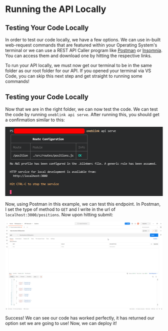 # Running the API Locally

## Testing Your Code Locally

In order to test our code locally, we have a few options. We can use in-built web-request commands that are featured within your Operating System's terminal or we can use a REST API Caller program like [Postman](https://www.postman.com/) or [Insomnia](https://insomnia.rest/). You can access them and download one by hitting the respective links.

To run your API locally, we must now get our terminal to be in the same folder as our root folder for our API. If you opened your terminal via VS Code, you can skip this next step and get straight to running some commands!

## Testing your Code Locally

Now that we are in the right folder, we can now test the code. We can test the code by running `oneblink api serve`. After running this, you should get a confirmation similar to this:

![An image of a OneBlink hosted API running locally](../pics/APIHostingLocalAPI.png)

Now, using Postman in this example, we can test this endpoint. In Postman, I set the type of method to `GET` and I write in the url of `localhost:3000/positions`. Now upon hitting submit:

![A picture showing the API running locally and returning the data successfully in Postman](../pics/APILocalPostman.png)

Success! We can see our code has worked perfectly, it has returned our option set we are going to use! Now, we can deploy it!
